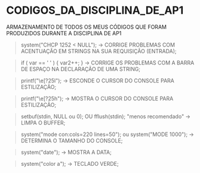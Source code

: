 # CODIGOS_DA_DISCIPLINA_DE_AP1
ARMAZENAMENTO DE TODOS OS MEUS CÓDIGOS QUE FORAM PRODUZIDOS DURANTE A DISCIPLINA DE AP1

> system("CHCP 1252 < NULL");   -> CORRIGE PROBLEMAS COM ACENTUAÇÃO EM STRINGS NA SUA REQUISIÇÃO (ENTRADA);

> if ( var == ' ' ) { var2++; } -> CORRIGE OS PROBLEMAS COM A BARRA DE ESPAÇO NA DECLARAÇÃO DE UMA STRING;

> printf("\e[?25l");            -> ESCONDE O CURSOR DO CONSOLE PARA ESTILIZAÇÃO;

> printf("\e[?25h");            -> MOSTRA O CURSOR DO CONSOLE PARA ESTILIZAÇÃO;
    
> setbuf(stdin, NULL ou 0); OU fflush(stdin); "menos recomendado"     -> LIMPA O BUFFER; 

> system("mode con:cols=220 lines=50"); ou system("MODE 1000");       -> DETERMINA O TAMANHO DO CONSOLE;

> system("date"); -> MOSTRA A DATA;

> system("color a"); -> TECLADO VERDE;


